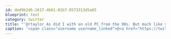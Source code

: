 ```yaml
---
id: ded9b2d6-2617-4b61-81b7-8573313d5a65
blueprint: text
category: twitter
title: "'@rtaylor As did I with an old PC from the 90s. But much like you I enjoy 'trading up' on a frequent basis. How old the MBA? ;)"
caption: '<span class="username username_linked">@<a href="https://twitter.com/rtaylor" title="Elon Musk">rtaylor</a></span> As did I with an old PC from the 90s. But much like you I enjoy ''trading up'' on a frequent basis. How old the MBA? ;)'
---
```

